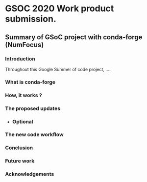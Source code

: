 # GSOC 2020 Work product submission.

## Summary of GSoC project with conda-forge (NumFocus)

### Introduction
  Throughout this Google Summer of code project, ….

### What is conda-forge

### How, it works ?

### The proposed updates
  
  * ### Optional

### The new code workflow

### Conclusion

### Future work

### Acknowledgements
